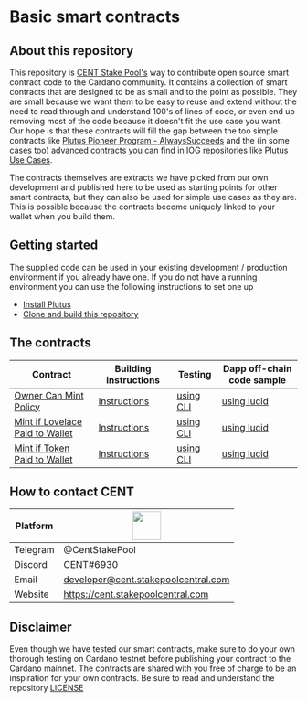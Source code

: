 # Basic smart contracts

## About this repository
This repository is [CENT Stake Pool's](https://cent.stakepoolcentral.com) way to contribute open source smart contract code to the Cardano community.
It contains a collection of smart contracts that are designed to be as small and to the point as possible. They are small because we want them to be easy to reuse and extend without the need to read through and understand 100's of lines of code, or even end up removing most of the code because it doesn't fit the use case you want. Our hope is that these contracts will fill the gap between the too simple contracts like [Plutus Pioneer Program - AlwaysSucceeds](https://github.com/input-output-hk/plutus-pioneer-program/blob/main/code/week02/src/Week02/Gift.hs) and the (in some cases too) advanced contracts you can find in IOG repositories like [Plutus Use Cases](https://github.com/input-output-hk/plutus-use-cases).

The contracts themselves are extracts we have picked from our own development and published here to be used as starting points for other smart contracts, but they can also be used for simple use cases as they are. This is possible because the contracts become uniquely linked to your wallet when you build them.

## Getting started
The supplied code can be used in your existing development / production environment if you already have one.
If you do not have a running environment you can use the following instructions to set one up
- [Install Plutus](doc/installing-plutus.md)
- [Clone and build this repository](doc/building-the-basic-smart-contracts-repo.md)

## The contracts
| Contract | Building instructions | Testing | Dapp off-chain code sample |
| --- | --- | --- | --- |
| [Owner Can Mint Policy](src/OwnerCanMintPolicy.hs) | [Instructions](doc/deploy-owner-can-mint-policy.md) | [using CLI](doc/testing-cli-owner-can-mint.md) | [using lucid](doc/dapp-sample-lucid-owner-can-mint.md)
| [Mint if Lovelace Paid to Wallet](src/IfLovelacePaidMintingPolicy.hs) | [Instructions](doc/deploy-if-lovelace-paid.md) | [using CLI](doc/testing-cli-if-lovelace-paid.md)| [using lucid](doc/dapp-sample-lucid-if-lovelace-paid.md) |
| [Mint if Token Paid to Wallet](src/IfTokenPaidMintingPolicy.hs) | [Instructions](doc/deploy-if-token-paid.md) | [using CLI](doc/testing-cli-if-token-paid.md) | [using lucid](doc/dapp-sample-lucid-if-token-paid.md) |

## How to contact CENT 
| Platform | <img width=50 height=50 src="https://cent.stakepoolcentral.com/resources/SPC.png"> |
| --- | --- |
| Telegram | @CentStakePool |
| Discord | CENT#6930 |
| Email | developer@cent.stakepoolcentral.com |
| Website | https://cent.stakepoolcentral.com |

## Disclaimer
Even though we have tested our smart contracts, make sure to do your own thorough testing on Cardano testnet before publishing your contract to the Cardano mainnet. The contracts are shared with you free of charge to be an inspiration for your own contracts. Be sure to read and understand the repository [LICENSE](LICENSE)




